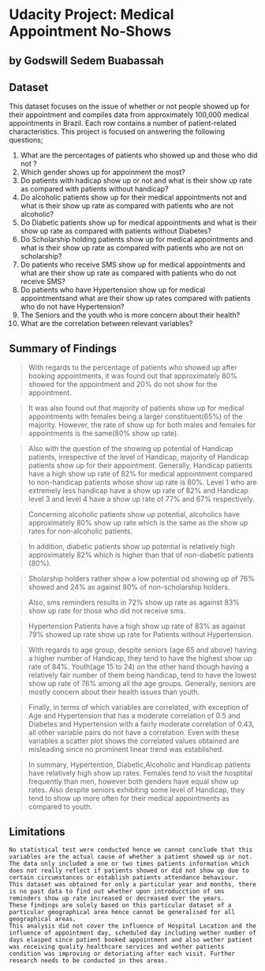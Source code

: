 # Udacity Project: Medical Appointment No-Shows
## by Godswill Sedem Buabassah


## Dataset

This dataset focuses on the issue of whether or not people showed up for their appointment and compiles data from approximately 100,000 medical appointments in Brazil. Each row contains a number of patient-related characteristics.
This project is focused on answering the following questions;

1. What are the percentages of patients who showed up and those who did not ?
2. Which gender shows up for appoinment the most?
3. Do patients with hadicap show up or not and what is their show up rate as compared with patients without handicap?
4. Do alcoholic patients show up for their medical appointments not and what is their show up rate as compared with patients who are not alcoholic?
5. Do Diabetic patients show up for medical appointments and what is their show up rate as compared with patients without Diabetes?
6. Do Scholarship holding patients show up for medical appointments and what is their show up rate as compared with patients who are not on scholarship?
7. Do patients who receive SMS show up for medical appointments and what are their show up rate as compared with patients who do not receive SMS?
8. Do patients who have Hypertension show up for medical appointmentsand what are their show up rates compared with patients who do not have Hypertension?
9. The Seniors and the youth who is more concern about their health?
10. What are the correlation between relevant variables?



## Summary of Findings

>With regards to the percentage of patients who showed up after booking appointments, it was found out that approximately 80% showed for the appointment and 20% do not show for the appointment.

>It was also found out that majority of patients show up for medical appointments with females being a larger constituent(65%) of the majority. However, the rate of show up for both males and females for appointments is the same(80% show up rate).

>Also with the question of the showing up potential of Handicap patients, irrespective of the level of Handicap, majority of Handicap patients show up for their appointment. Generally, Handicap patients have a high show up rate of 82% for medical appointment compared to non-handicap patients whose show up rate is 80%. Level 1 who are extremely less handicap have a show up rate of 82% and Handicap level 3 and level 4 have a show up rate of 77% and 67% respectively.

>Concerning alcoholic patients show up potential, alcoholics have approximately 80% show up rate which is the same as the show up rates for non-alcoholic patients.

>In addition, diabetic patients show up potential is relatively high approximately 82% which is higher than that of non-diabetic patients (80%).

>Sholarship holders rather show a low potential od showing up of 76% showed and 24% as against 80% of non-scholarship holders.

>Also, sms reminders results in 72% show up rate as against 83% show up rate for those who did not receive sms.

>Hypertension Patients have a high show up rate of 83% as against 79% showed up rate show up rate for Patients without Hypertension.

>With regards to age group, despite seniors (age 65 and above) having a higher number of Handicap, they tend to have the highest show up rate of 84%. Youth(age 15 to 24) on the other hand though having a relatively fair number of them being handicap, tend to have the lowest show up rate of 76% among all the age groups. Generally, seniors are mostly concern about their health issues than youth.

>Finally, in terms of which variables are correlated, with exception of Age and Hypertension that has a moderate correlation of 0.5 and Diabetes and Hypertension with a fairly moderate correlation of 0.43, all other variable pairs do not have a correlation. Even with these variables a scatter plot shows the correlated values obtained are misleading since no prominent linear trend was established.

>In summary, Hypertention, Diabetic,Alcoholic and Handicap patients have relatively high show up rates. Females tend to visit the hosptital frequently than men, however both genders have equal show up rates. Also despite seniors exhibiting some level of Handicap, they tend to show up more often for their medical appointments as compared to youth.



## Limitations

    No statistical test were conducted hence we cannot conclude that this variables are the actual cause of whether a patient showed up or not.
    The data only included a one or two times patients information which does not really reflect if patients showed or did not show up due to certain circumstances or establish patients attendance behaviour.
    This dataset was obtained for only a particular year and months, there is no past data to find out whether upon introducction of sms reminders show up rate increased or decreased over the years.
    These findings are solely based on this particular dataset of a particular geographical area hence cannot be generalised for all geographical areas.
    This analysis did not cover the influence of Hospital Location and the influence of appointment day, scheduled day including wether number of days elasped since patient booked appointment and also wether patient was receiving quality healthcare services and wether patients condition was improving or detoriating after each visit. Further research needs to be conducted in thes areas.

